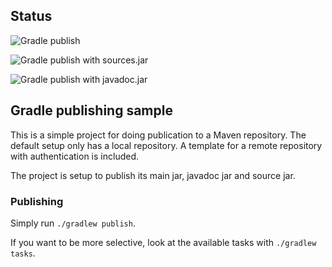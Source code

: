 ## Status

![Gradle publish](workflows/SNAPSHOT/badge.svg)

![Gradle publish with sources.jar](workflows/SNAPSHOT%20with%20sources.jar/badge.svg)

![Gradle publish with javadoc.jar](workflows/SNAPSHOT%20with%20javadoc.jar/badge.svg)

## Gradle publishing sample

This is a simple project for doing publication to a Maven repository.
The default setup only has a local repository.
A template for a remote repository with authentication is included.

The project is setup to publish its main jar, javadoc jar and source jar.

### Publishing

Simply run `./gradlew publish`.

If you want to be more selective, look at the available tasks with `./gradlew tasks`.
